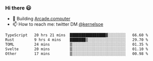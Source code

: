 ### Hi there 😃

- 🔨 Building [Arcade.computer](https://arcade.computer)
- 📫 How to reach me: twitter DM [@kernelsoe](https://twitter.com/kernelsoe)

<!--START_SECTION:waka-->

```txt
TypeScript   20 hrs 21 mins  ████████████████▓░░░░░░░░   66.60 %
Rust         9 hrs 4 mins    ███████▒░░░░░░░░░░░░░░░░░   29.70 %
TOML         24 mins         ▒░░░░░░░░░░░░░░░░░░░░░░░░   01.35 %
Svelte       20 mins         ▒░░░░░░░░░░░░░░░░░░░░░░░░   01.10 %
Other        17 mins         ▒░░░░░░░░░░░░░░░░░░░░░░░░   00.98 %
```

<!--END_SECTION:waka-->

